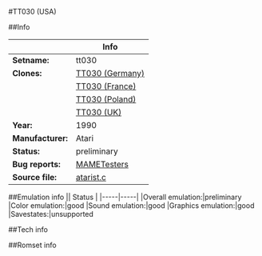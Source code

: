 #TT030 (USA)

##Info

||Info|
|-----|-----|
|**Setname:**|tt030
|**Clones:**|[TT030 (Germany)](tt030_de.md)
||[TT030 (France)](tt030_fr.md)
||[TT030 (Poland)](tt030_pl.md)
||[TT030 (UK)](tt030_uk.md)
|**Year:**|1990
|**Manufacturer:**|Atari
|**Status:**|preliminary
|**Bug reports:**|[MAMETesters](http://mametesters.org/view_all_set.php?type=1&temporary=y&search=atarist.c)
|**Source file:**|[atarist.c](https://github.com/mamedev/mame/blob/master/src/mess/drivers/atarist.c)

##Emulation info
|| Status |
|-----|-----|
|Overall emulation:|preliminary
|Color emulation:|good
|Sound emulation:|good
|Graphics emulation:|good
|Savestates:|unsupported

##Tech info

##Romset info

<!--- START OF EDITED COMMENT DO NOT TOUCH TEXT ABOVE-->
